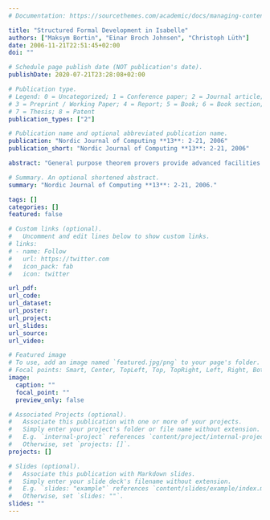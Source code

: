 ```yaml
---
# Documentation: https://sourcethemes.com/academic/docs/managing-content/

title: "Structured Formal Development in Isabelle"
authors: ["Maksym Bortin", "Einar Broch Johnsen", "Christoph Lüth"]
date: 2006-11-21T22:51:45+02:00
doi: ""

# Schedule page publish date (NOT publication's date).
publishDate: 2020-07-21T23:28:08+02:00

# Publication type.
# Legend: 0 = Uncategorized; 1 = Conference paper; 2 = Journal article;
# 3 = Preprint / Working Paper; 4 = Report; 5 = Book; 6 = Book section;
# 7 = Thesis; 8 = Patent
publication_types: ["2"]

# Publication name and optional abbreviated publication name.
publication: "Nordic Journal of Computing **13**: 2-21, 2006"
publication_short: "Nordic Journal of Computing **13**: 2-21, 2006"

abstract: "General purpose theorem provers provide advanced facilities for proving properties about specifications, and may therefore be a valuable tool in formal program development.  However, these provers generally lack many of the useful structuring mechanisms found in functional programming or specification languages. This paper presents a constructive approach to adding theory morphisms and parametrisation to theorem provers, while preserving the proof support and consistency of the prover. The approach is implemented in Isabelle and illustrated by examples of an algorithm design rule and of the modular development of computational effects for imperative language features based on monads."

# Summary. An optional shortened abstract.
summary: "Nordic Journal of Computing **13**: 2-21, 2006."

tags: []
categories: []
featured: false

# Custom links (optional).
#   Uncomment and edit lines below to show custom links.
# links:
# - name: Follow
#   url: https://twitter.com
#   icon_pack: fab
#   icon: twitter

url_pdf:
url_code:
url_dataset:
url_poster:
url_project:
url_slides:
url_source:
url_video:

# Featured image
# To use, add an image named `featured.jpg/png` to your page's folder. 
# Focal points: Smart, Center, TopLeft, Top, TopRight, Left, Right, BottomLeft, Bottom, BottomRight.
image:
  caption: ""
  focal_point: ""
  preview_only: false

# Associated Projects (optional).
#   Associate this publication with one or more of your projects.
#   Simply enter your project's folder or file name without extension.
#   E.g. `internal-project` references `content/project/internal-project/index.md`.
#   Otherwise, set `projects: []`.
projects: []

# Slides (optional).
#   Associate this publication with Markdown slides.
#   Simply enter your slide deck's filename without extension.
#   E.g. `slides: "example"` references `content/slides/example/index.md`.
#   Otherwise, set `slides: ""`.
slides: ""
---
```

